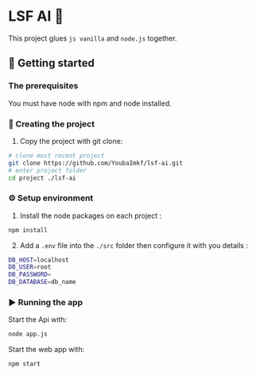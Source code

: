 # LSF AI 🤙

This project glues `js vanilla` and
`node.js` together.

## 🎉 Getting started 


### The prerequisites

You must have node with npm and node installed.

### 👼 Creating the project 

1. Copy the project with git clone:

```sh
# clone most recent project
git clone https://github.com/YoubaImkf/lsf-ai.git
# enter project folder
cd project ./lsf-ai
```


### ⚙️ Setup environment 


1. Install the node packages on each project :

```sh
npm install
```

2. Add a `.env` file into the `./src` folder then configure it with you details : 
```sh
DB_HOST=localhost
DB_USER=root
DB_PASSWORD=
DB_DATABASE=db_name
```


### ▶️ Running the app 

Start the Api with:
```sh
node app.js
```

Start the web app with:
```sh
npm start
```
